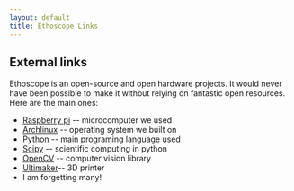 ```yaml
---
layout: default
title: Ethoscope Links
---
```


## External links

Ethoscope is an open-source and open hardware projects. 
It would never have been possible to make it without relying on fantastic open resources.
Here are the main ones:

* [Raspberry pi](https://www.raspberrypi.org/) -- microcomputer we used
* [Archlinux](https://www.archlinux.org/) -- operating system we built on
* [Python](https://www.python.org/) -- main programing language used
* [Scipy](https://www.scipy.org/) -- scientific computing in python
* [OpenCV](https://opencv.org/) -- computer vision library
* [Ultimaker](https://ultimaker.com/)-- 3D printer
* I am forgetting many!
